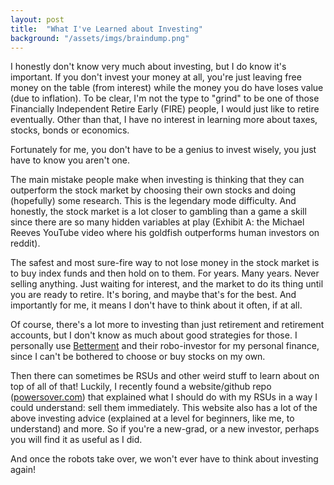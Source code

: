 ```yaml
---
layout: post
title:  "What I've Learned about Investing"
background: "/assets/imgs/braindump.png"
---
```


I honestly don't know very much about investing, but I do know it's important. 
If you don't invest your money at all, you're just leaving free money on the table
(from interest) while the money you do have loses value (due to inflation). To be 
clear, I'm not the type to "grind" to be one of those Financially Independent Retire
Early (FIRE) people, I would just like to retire eventually. Other than that, I have
no interest in learning more about taxes, stocks, bonds or economics.

Fortunately for me, you don't have to be a genius to invest wisely, you just have to know you aren't one. 

The main mistake people make when investing is thinking that they can outperform the stock market by choosing their own stocks and doing (hopefully) some research. This is the legendary mode difficulty. And honestly, the stock market is a lot closer to gambling than a game a skill since there are so many hidden variables at play (Exhibit A: the Michael Reeves YouTube video where his goldfish outperforms human investors on reddit).

The safest and most sure-fire way to not lose money in the stock market is to buy index funds and then hold on to them. For years. Many years. Never selling anything. Just waiting for interest, and the market to do its thing until you are ready to retire. It's boring, and maybe that's for the best. And importantly for me, it means I don't have to think about it often, if at all.

Of course, there's a lot more to investing than just retirement and retirement accounts, but I don't know as much about good strategies for those. I personally use [Betterment](https://www.betterment.com/) and their robo-investor for my personal finance, since I can't be bothered to choose or buy stocks on my own. 

Then there can sometimes be RSUs and other weird stuff to learn about on top of all of that! Luckily, I recently found a website/github repo ([powersover.com](https://www.powersover.com/ds2/College-Grads/cg-overview)) that explained what I should do with my RSUs in a way I could understand: sell them immediately. This website also has a lot of the above investing advice (explained at a level for beginners, like me, to understand) and more. So if you're a new-grad, or a new investor, perhaps you will find it as useful as I did.

And once the robots take over, we won't ever have to think about investing again!
